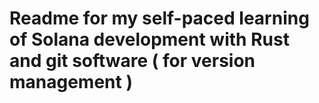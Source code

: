 # Readme for my self-paced learning of Solana development with Rust and git software ( for version management )
